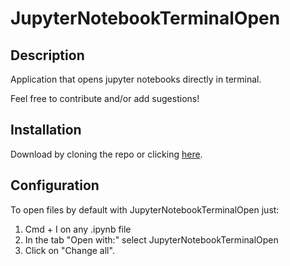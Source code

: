 # JupyterNotebookTerminalOpen

## Description

Application that opens jupyter notebooks directly in terminal.

Feel free to contribute and/or add sugestions!

## Installation

Download by cloning the repo or clicking [here](https://downgit.github.io/#/home?url=https://github.com/alexisgaziello/JupyterNotebookTerminalOpen/tree/master/JupyterNotebookTerminalOpen.app).

## Configuration

To open files by default with JupyterNotebookTerminalOpen just:

1. Cmd + I on any .ipynb file
2. In the tab "Open with:" select JupyterNotebookTerminalOpen
3. Click on "Change all".
